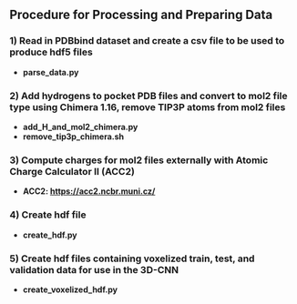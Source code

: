 ## Procedure for Processing and Preparing Data

### 1) Read in PDBbind dataset and create a csv file to be used to produce hdf5 files
  - **parse_data.py**
        
### 2) Add hydrogens to pocket PDB files and convert to mol2 file type using Chimera 1.16, remove TIP3P atoms from mol2 files
  - **add_H_and_mol2_chimera.py**
  - **remove_tip3p_chimera.sh**
  
### 3) Compute charges for mol2 files externally with Atomic Charge Calculator II (ACC2)
  - **ACC2: <https://acc2.ncbr.muni.cz/>**

### 4) Create hdf file
  - **create_hdf.py**
  
### 5) Create hdf files containing voxelized train, test, and validation data for use in the 3D-CNN
  - **create_voxelized_hdf.py**

